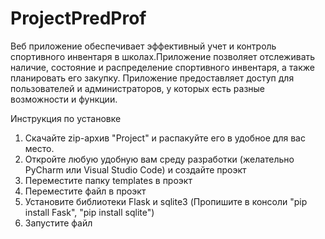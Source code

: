 # ProjectPredProf

Веб приложение обеспечивает эффективный учет и контроль спортивного инвентаря в школах.Приложение позволяет отслеживать наличие, состояние и распределение спортивного инвентаря, а также планировать его закупку. Приложение предоставляет доступ для пользователей и администраторов, у которых есть разные возможности и функции.

Инструкция по установке
  1) Скачайте zip-архив "Project" и распакуйте его в удобное для вас место.
  2) Откройте любую удобную вам среду разработки (желательно PyCharm или Visual Studio Code) и создайте проэкт
  3) Переместите папку templates в проэкт
  4) Переместите файл   в проэкт
  5) Установите библиотеки Flask и sqlite3 (Пропишите в консоли "pip install Fask", "pip install sqlite")
  6) Запустите файл 
